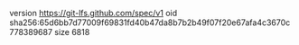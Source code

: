 version https://git-lfs.github.com/spec/v1
oid sha256:65d6bb7d77009f69831fd40b47da8b7b2b49f07f20e67afa4c3670c778389687
size 6818
